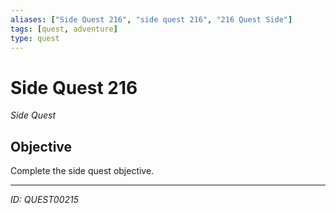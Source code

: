 ```yaml
---
aliases: ["Side Quest 216", "side quest 216", "216 Quest Side"]
tags: [quest, adventure]
type: quest
---
```


# Side Quest 216

*Side Quest*

## Objective
Complete the side quest objective.

---
*ID: QUEST00215*